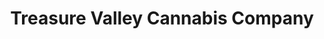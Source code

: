 ---
title: "Treasure Valley Cannabis Company"
url: /ontario/treasure-valley-cannabis-company/
shop: cannabis
---